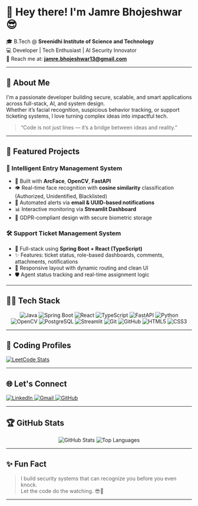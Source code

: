 # 👋 Hey there! I'm Jamre Bhojeshwar 😎

🎓 B.Tech @ **Sreenidhi Institute of Science and Technology**  
💻 Developer | Tech Enthusiast | AI Security Innovator  
📧 Reach me at: **jamre.bhojeshwar13@gmail.com**

---

## 🚀 About Me

I'm a passionate developer building secure, scalable, and smart applications across full-stack, AI, and system design.  
Whether it’s facial recognition, suspicious behavior tracking, or support ticketing systems, I love turning complex ideas into impactful tech.

> “Code is not just lines — it’s a bridge between ideas and reality.”

---

## 🔐 Featured Projects

### 🎯 Intelligent Entry Management System
- 🧠 Built with **ArcFace**, **OpenCV**, **FastAPI**
- 👁️ Real-time face recognition with **cosine similarity** classification (Authorized, Unidentified, Blacklisted)
- 📩 Automated alerts via **email & UUID-based notifications**
- 📊 Interactive monitoring via **Streamlit Dashboard**
- 🔐 GDPR-compliant design with secure biometric storage

### 🛠 Support Ticket Management System
- 🧱 Full-stack using **Spring Boot + React (TypeScript)**
- ✨ Features: ticket status, role-based dashboards, comments, attachments, notifications
- 📲 Responsive layout with dynamic routing and clean UI
- 🛡️ Agent status tracking and real-time assignment logic

---

## 👨‍💻 Tech Stack

<p align="center">
  <img src="https://img.shields.io/badge/Java-%23ED8B00?style=for-the-badge&logo=openjdk&logoColor=white" alt="Java"/>
  <img src="https://img.shields.io/badge/Spring Boot-%236DB33F?style=for-the-badge&logo=springboot&logoColor=white" alt="Spring Boot"/>
  <img src="https://img.shields.io/badge/React-%2361DAFB?style=for-the-badge&logo=react&logoColor=white" alt="React"/>
  <img src="https://img.shields.io/badge/TypeScript-%23007ACC?style=for-the-badge&logo=typescript&logoColor=white" alt="TypeScript"/>
  <img src="https://img.shields.io/badge/FastAPI-%23009688?style=for-the-badge&logo=fastapi&logoColor=white" alt="FastAPI"/>
  <img src="https://img.shields.io/badge/Python-%233776AB?style=for-the-badge&logo=python&logoColor=white" alt="Python"/>
  <img src="https://img.shields.io/badge/OpenCV-%2331373E?style=for-the-badge&logo=opencv&logoColor=white" alt="OpenCV"/>
  <img src="https://img.shields.io/badge/PostgreSQL-%234169E1?style=for-the-badge&logo=postgresql&logoColor=white" alt="PostgreSQL"/>
  <img src="https://img.shields.io/badge/Streamlit-%23FF4B4B?style=for-the-badge&logo=streamlit&logoColor=white" alt="Streamlit"/>
  <img src="https://img.shields.io/badge/Git-%23F05032?style=for-the-badge&logo=git&logoColor=white" alt="Git"/>
  <img src="https://img.shields.io/badge/GitHub-%23181717?style=for-the-badge&logo=github&logoColor=white" alt="GitHub"/>
  <img src="https://img.shields.io/badge/HTML5-%23E34F26?style=for-the-badge&logo=html5&logoColor=white" alt="HTML5"/>
  <img src="https://img.shields.io/badge/CSS3-%231572B6?style=for-the-badge&logo=css3&logoColor=white" alt="CSS3"/>
</p>

---

## 🧠 Coding Profiles

<a href="https://leetcode.com/u/bjamre13" target="_blank">
  <img src="https://leetcard.jacoblin.cool/bjamre13?theme=dark&font=Source%20Code%20Pro&ext=heatmap" alt="LeetCode Stats" />
</a>

---

## 🌐 Let's Connect

<a href="https://www.linkedin.com/in/bhojeshwar-jamre" target="_blank">
  <img src="https://img.shields.io/badge/LinkedIn-%230077B5.svg?&style=flat&logo=linkedin&logoColor=white" alt="LinkedIn" />
</a>
<a href="mailto:jamre.bhojeshwar13@gmail.com">
  <img src="https://img.shields.io/badge/Gmail-D14836?style=flat&logo=gmail&logoColor=white" alt="Gmail" />
</a>
<a href="https://github.com/bjamre13">
  <img src="https://img.shields.io/badge/GitHub-100000?style=flat&logo=github&logoColor=white" alt="GitHub" />
</a>

---

## 🏆 GitHub Stats

<p align="center">
  <img src="https://github-readme-stats.vercel.app/api?username=bjamre13&show_icons=true&theme=radical" alt="GitHub Stats" />
  <img src="https://github-readme-stats.vercel.app/api/top-langs/?username=bjamre13&layout=compact&theme=radical" alt="Top Languages" />
</p>

---

## ✨ Fun Fact

> I build security systems that can recognize you before you even knock.  
> Let the code do the watching. 😎🔐

---

